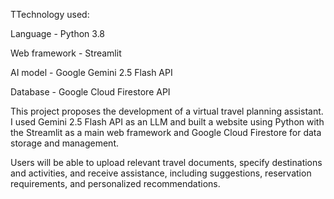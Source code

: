 TTechnology used: 

Language - Python 3.8 

Web framework - Streamlit 

AI model - Google Gemini 2.5 Flash API  

Database - Google Cloud Firestore API 

This project proposes the development of a virtual travel planning assistant. I used Gemini 2.5 Flash API as an LLM and built a website using Python with the Streamlit as a main web framework and Google Cloud Firestore for data storage and management. 

Users will be able to upload relevant travel documents, specify destinations and activities, and receive assistance, including suggestions, reservation requirements, and personalized recommendations. 
